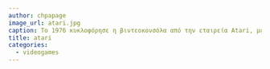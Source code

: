 ```yaml
---
author: chpapage
image_url: atari.jpg
caption: Το 1976 κυκλοφόρησε η βιντεοκονσόλα από την εταιρεία Atari, με την απόλυτη κυριαρχία στον τομέα αυτό τη δεκαετία του '80 κι αρχές '90 με το παιχνίδι Pong. Η κονσόλα για να λειτουργήσει συνδέονταν στην τηλεόραση, σε ειδικό κανάλι.
title: atari
categories:
  - videogames
---
```


